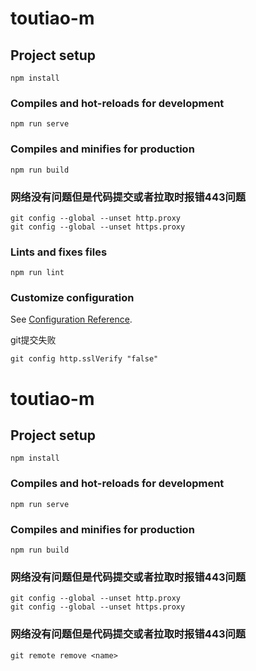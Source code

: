# toutiao-m

## Project setup
```
npm install
```

### Compiles and hot-reloads for development
```
npm run serve
```

### Compiles and minifies for production
```
npm run build
```

### 网络没有问题但是代码提交或者拉取时报错443问题
```
git config --global --unset http.proxy 
git config --global --unset https.proxy
```

### Lints and fixes files
```
npm run lint
```

### Customize configuration
See [Configuration Reference](https://cli.vuejs.org/config/).


git提交失败
```
git config http.sslVerify "false"
```
# toutiao-m

## Project setup
```
npm install
```

### Compiles and hot-reloads for development
```
npm run serve
```

### Compiles and minifies for production
```
npm run build
```

### 网络没有问题但是代码提交或者拉取时报错443问题
```
git config --global --unset http.proxy 
git config --global --unset https.proxy
```

### 网络没有问题但是代码提交或者拉取时报错443问题
```
git remote remove <name>
```